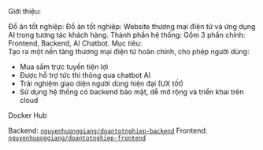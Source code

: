 Giới thiệu:

Đồ án tốt nghiệp: Đồ án tốt nghiệp: Website thương mại điện tử và ứng dụng AI trong tương tác khách hàng.
Thành phần hệ thống:
  Gồm 3 phần chính: Frontend, Backend, AI Chatbot.
Mục tiêu:  
Tạo ra một nền tảng thương mại điện tử hoàn chỉnh, cho phép người dùng:
- Mua sắm trực tuyến tiện lợi
- Được hỗ trợ tức thì thông qua chatbot AI
- Trải nghiệm giao diện người dùng hiện đại (UX tốt)
- Sử dụng hệ thống có backend bảo mật, dễ mở rộng và triển khai trên cloud

Docker Hub

Backend: [`nguyenhuonggiang/doantotnghiep-backend`](https://hub.docker.com/repository/docker/nguyenhuonggiang/doantotnghiep-frontend/general)
Frontend:  [`nguyenhuonggiang/doantotnghiep-frontend`](https://hub.docker.com/repository/docker/nguyenhuonggiang/doantotnghiep-backend/general)
